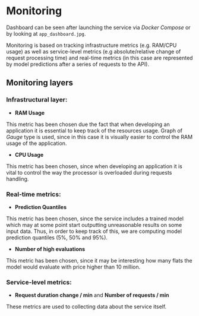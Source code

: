 # Monitoring

Dashboard can be seen after launching the service via *Docker Compose* or by looking at `app_dashboard.jpg`.

Monitoring is based on tracking infrastructure metrics (e.g. RAM/CPU usage) as well as service-level metrics (e.g absolute/relative change of request processing time) and real-time metrics (in this case are represented by model predictions after a series of requests to the API).

## Monitoring layers

### Infrastructural layer:
- **RAM Usage**

This metric has been chosen due the fact that when developing an application it is essential to keep track of the resources usage. Graph of *Gauge* type is used, since in this case it is visually easier to control the RAM usage of the application.

- **CPU Usage**

This metric has been chosen, since when developing an application it is vital to control the way the processor is overloaded during requests handling. 


### Real-time metrics:
- **Prediction Quantiles**

This metric has been chosen, since the service includes a trained model which may at some point start outputting unreasonable results on some input data. Thus, in order to keep track of this, we are computing model prediction quantiles (5%, 50% and 95%). 

- **Number of high evaluations**

This metric has been chosen, since it may be interesting how many flats the model would evaluate with price higher than 10 million.

### Service-level metrics:

- **Request duration change / min** and **Number of requests / min**

These metrics are used to collecting data about the service itself.
